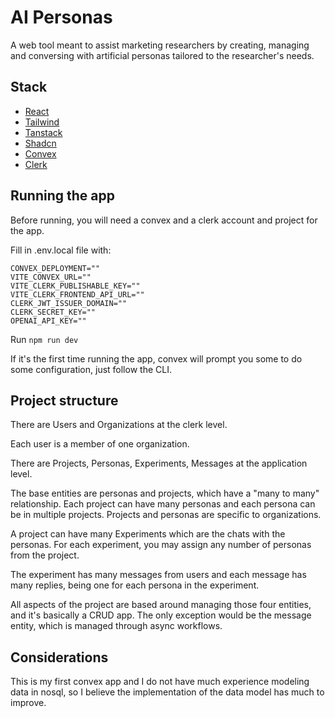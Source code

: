 # AI Personas

A web tool meant to assist marketing researchers by creating, managing and conversing with artificial personas tailored to the researcher's needs.

## Stack

- [React](https://react.dev/)
- [Tailwind](https://tailwindcss.com/)
- [Tanstack](https://tanstack.com/)
- [Shadcn](https://ui.shadcn.com/)
- [Convex](https://www.convex.dev/)
- [Clerk](https://clerk.com/)

## Running the app

Before running, you will need a convex and a clerk account and project for the app. 

Fill in .env.local file with:

```dotenv
CONVEX_DEPLOYMENT=""
VITE_CONVEX_URL=""
VITE_CLERK_PUBLISHABLE_KEY=""
VITE_CLERK_FRONTEND_API_URL=""
CLERK_JWT_ISSUER_DOMAIN=""
CLERK_SECRET_KEY=""
OPENAI_API_KEY=""
```

Run `npm run dev`

If it's the first time running the app, convex will prompt you some to do some configuration, just follow the CLI.

## Project structure

There are Users and Organizations at the clerk level.

Each user is a member of one organization.

There are Projects, Personas, Experiments, Messages at the application level.

The base entities are personas and projects, which have a "many to many" relationship. Each project can have many personas and each persona can be in multiple projects. Projects and personas are specific to organizations.

A project can have many Experiments which are the chats with the personas. For each experiment, you may assign any number of personas from the project.

The experiment has many messages from users and each message has many replies, being one for each persona in the experiment.

All aspects of the project are based around managing those four entities, and it's basically a CRUD app. The only exception would be the message entity, which is managed through async workflows.

## Considerations

This is my first convex app and I do not have much experience modeling data in nosql, so I believe the implementation of the data model has much to improve.